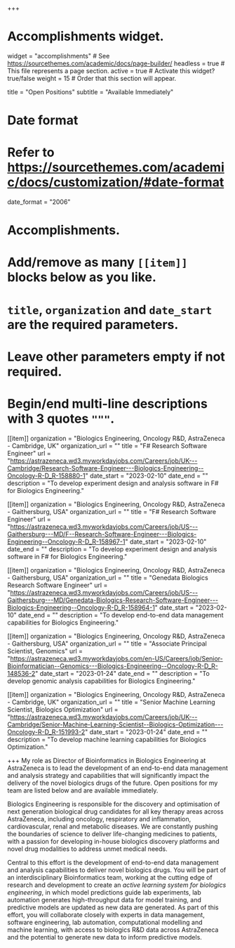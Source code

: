 +++
# Accomplishments widget.
widget = "accomplishments"  # See https://sourcethemes.com/academic/docs/page-builder/
headless = true  # This file represents a page section.
active = true  # Activate this widget? true/false
weight = 15  # Order that this section will appear.

title = "Open Positions"
subtitle = "Available Immediately"

# Date format
#   Refer to https://sourcethemes.com/academic/docs/customization/#date-format
date_format = "2006"

# Accomplishments.
#   Add/remove as many `[[item]]` blocks below as you like.
#   `title`, `organization` and `date_start` are the required parameters.
#   Leave other parameters empty if not required.
#   Begin/end multi-line descriptions with 3 quotes `"""`.
[[item]]
  organization = "Biologics Engineering, Oncology R&D, AstraZeneca - Cambridge, UK"
  organization_url = ""
  title = "F# Research Software Engineer"
  url = "https://astrazeneca.wd3.myworkdayjobs.com/Careers/job/UK---Cambridge/Research-Software-Engineer---Biologics-Engineering--Oncology-R-D_R-158880-1"
  date_start = "2023-02-10"
  date_end = ""
  description = "To develop experiment design and analysis software in F# for Biologics Engineering."

[[item]]
  organization = "Biologics Engineering, Oncology R&D, AstraZeneca - Gaithersburg, USA"
  organization_url = ""
  title = "F# Research Software Engineer"
  url = "https://astrazeneca.wd3.myworkdayjobs.com/Careers/job/US---Gaithersburg---MD/F--Research-Software-Engineer---Biologics-Engineering--Oncology-R-D_R-158967-1"
  date_start = "2023-02-10"
  date_end = ""
  description = "To develop experiment design and analysis software in F# for Biologics Engineering."
  
[[item]]
  organization = "Biologics Engineering, Oncology R&D, AstraZeneca - Gaithersburg, USA"
  organization_url = ""
  title = "Genedata Biologics Research Software Engineer"
  url = "https://astrazeneca.wd3.myworkdayjobs.com/Careers/job/US---Gaithersburg---MD/Genedata-Biologics-Research-Software-Engineer---Biologics-Engineering--Oncology-R-D_R-158964-1"
  date_start = "2023-02-10"
  date_end = ""
  description = "To develop end-to-end data management capabilities for Biologics Engineering."

  
[[item]]
  organization = "Biologics Engineering, Oncology R&D, AstraZeneca - Gaithersburg, USA"
  organization_url = ""
  title = "Associate Principal Scientist, Genomics"
  url = "https://astrazeneca.wd3.myworkdayjobs.com/en-US/Careers/job/Senior-Bioinformatician--Genomics---Biologics-Engineering--Oncology-R-D_R-148536-2"
  date_start = "2023-01-24"
  date_end = ""
  description = "To develop genomic analysis capabilities for Biologics Engineering."

  
[[item]]
  organization = "Biologics Engineering, Oncology R&D, AstraZeneca - Cambridge, UK"
  organization_url = ""
  title = "Senior Machine Learning Scientist, Biologics Optimization"
  url = "https://astrazeneca.wd3.myworkdayjobs.com/Careers/job/UK---Cambridge/Senior-Machine-Learning-Scientist--Biologics-Optimization---Oncology-R-D_R-151993-2"
  date_start = "2023-01-24"
  date_end = ""
  description = "To develop machine learning capabilities for Biologics Optimization."


+++
My role as Director of Bioinformatics in Biologics Engineering at AstraZeneca is to lead the development of an end-to-end data management and analysis strategy and capabilities that will significantly impact the delivery of the novel biologics drugs of the future. Open positions for my team are listed below and are available immediately. 

Biologics Engineering is responsible for the discovery and optimisation of next generation biological drug candidates for all key therapy areas across AstraZeneca, including oncology, respiratory and inflammation, cardiovascular, renal and metabolic diseases. We are constantly pushing the boundaries of science to deliver life-changing medicines to patients, with a passion for developing in-house biologics discovery platforms and novel drug modalities to address unmet medical needs.

Central to this effort is the development of end-to-end data management and analysis capabilities to deliver novel biologics drugs. You will be part of an interdisciplinary Bioinformatics team, working at the cutting edge of research and development to create an <i>active learning system for biologics engineering</i>, in which model predictions guide lab experiments, lab automation generates high-throughput data for model training, and predictive models are updated as new data are generated. As part of this effort, you will collaborate closely with experts in data management, software engineering, lab automation, computational modelling and machine learning, with access to biologics R&D data across AstraZeneca and the potential to generate new data to inform predictive models. 